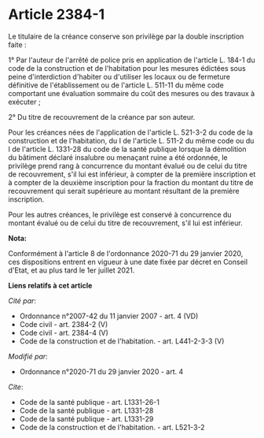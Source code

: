 # Article 2384-1

Le titulaire de la créance conserve son privilège par la double inscription faite :

1° Par l'auteur de l'arrêté de police pris en application de l'article L. 184-1 du code de la construction et de l'habitation
pour les mesures édictées sous peine d'interdiction d'habiter ou d'utiliser les locaux ou de fermeture définitive de
l'établissement ou de l'article L. 511-11 du même code comportant une évaluation sommaire du coût des mesures ou des travaux
à exécuter ;

2° Du titre de recouvrement de la créance par son auteur.

Pour les créances nées de l'application de l'article L. 521-3-2 du code de la construction et de l'habitation, du I de
l'article L. 511-2 du même code ou du I de l'article L. 1331-28 du code de la santé publique lorsque la démolition du
bâtiment déclaré insalubre ou menaçant ruine a été ordonnée, le privilège prend rang à concurrence du montant évalué ou de
celui du titre de recouvrement, s'il lui est inférieur, à compter de la première inscription et à compter de la deuxième
inscription pour la fraction du montant du titre de recouvrement qui serait supérieure au montant résultant de la première
inscription.

Pour les autres créances, le privilège est conservé à concurrence du montant évalué ou de celui du titre de recouvrement,
s'il lui est inférieur.

**Nota:**

Conformément à l'article 8 de l'ordonnance 2020-71 du 29 janvier 2020, ces dispositions entrent en vigueur à une date fixée
par décret en Conseil d'Etat, et au plus tard le 1er juillet 2021.

**Liens relatifs à cet article**

_Cité par_:

  - Ordonnance n°2007-42 du 11 janvier 2007 - art. 4 (VD)
  - Code civil - art. 2384-2 (V)
  - Code civil - art. 2384-4 (V)
  - Code de la construction et de l'habitation. - art. L441-2-3-3 (V)

_Modifié par_:

  - Ordonnance n°2020-71 du 29 janvier 2020 - art. 4

_Cite_:

  - Code de la santé publique - art. L1331-26-1
  - Code de la santé publique - art. L1331-28
  - Code de la santé publique - art. L1331-29
  - Code de la construction et de l'habitation. - art. L521-3-2
